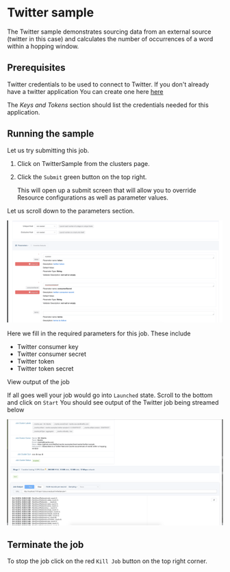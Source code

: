 # Twitter sample
The Twitter sample demonstrates sourcing data from an external source (twitter in this case) and 
calculates the number of occurrences of a word within a hopping window. 

## Prerequisites
Twitter credentials to be used to connect to Twitter.
If you don't already have a twitter application
You can create one here [here](https://developer.twitter.com/en/apps)

The *Keys and Tokens* section should list the credentials needed for this application. 

## Running the sample
Let us try submitting this job.

1. Click on TwitterSample from the clusters page.

2. Click the `Submit` green button on the top right.

    This will open up a submit screen that will 
    allow you to override Resource configurations as well as parameter values.
 
Let us scroll down to the parameters section.  

![Submit Job](../../images/twitter-submit.png)

Here we fill in the required parameters for this job. These include

* Twitter consumer key
* Twitter consumer secret
* Twitter token 
* Twitter token secret 

View output of the job

If all goes well your job would go into `Launched` state.
Scroll to the bottom and click on `Start`
You should see output of the Twitter job being streamed below

![Job Launched](../../images/twitter-running.png)


## Terminate the job
To stop the job click on the red `Kill Job` button on the top right corner.
